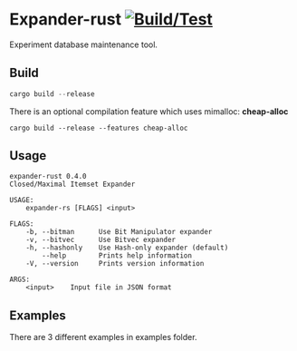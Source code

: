 # Expander-rust [![Build/Test](https://github.com/gokberkkocak/expander-rs/actions/workflows/ci.yml/badge.svg)](https://github.com/gokberkkocak/expander-rs/actions/workflows/ci.yml)

Experiment database maintenance tool.

## Build

```rust
cargo build --release
```

There is an optional compilation feature which uses mimalloc: __cheap-alloc__

```
cargo build --release --features cheap-alloc
```

## Usage

```
expander-rust 0.4.0
Closed/Maximal Itemset Expander

USAGE:
    expander-rs [FLAGS] <input>

FLAGS:
    -b, --bitman      Use Bit Manipulator expander
    -v, --bitvec      Use Bitvec expander
    -h, --hashonly    Use Hash-only expander (default)
        --help        Prints help information
    -V, --version     Prints version information

ARGS:
    <input>    Input file in JSON format
```

## Examples

There are 3 different examples in examples folder.
